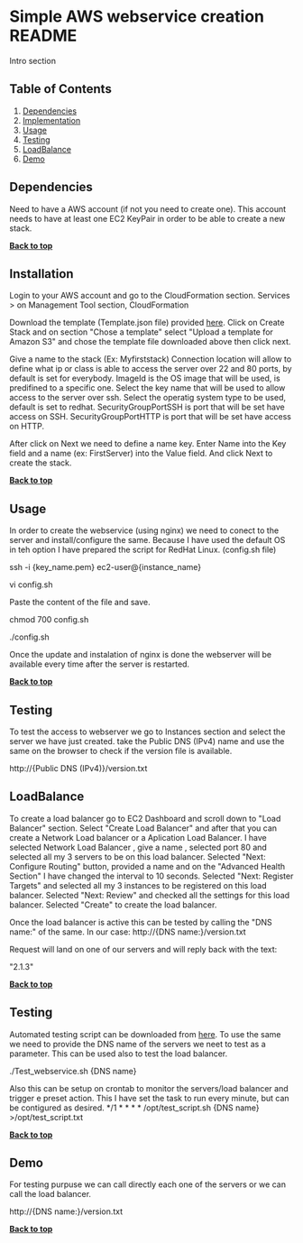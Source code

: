 # Simple AWS webservice creation README 

Intro section

## Table of Contents

1. [Dependencies](#dependencies)
1. [Implementation](#implementation)
1. [Usage](#usage)
1. [Testing](#testing)
1. [LoadBalance](#loadbalance)
1. [Demo](#demo)

## Dependencies

Need to have a AWS account (if not you need to create one).
This account needs to have at least one EC2 KeyPair in order to be able to create a new stack.

**[Back to top](#table-of-contents)**

## Installation

Login to your AWS account and go to the CloudFormation section.
Services > on Management Tool section, CloudFormation

Download the template (Template.json file) provided [here](Template.json).
Click on Create Stack and on section "Chose a template"  select "Upload a template for Amazon S3" and chose the template file downloaded above then click next.

Give a name to the stack (Ex: Myfirststack)
Connection location will allow to define what ip or class is able to access the server over 22 and 80 ports, by default is set for everybody.
ImageId is the OS image that will be used, is predifined to a specific one.
Select the key name that will be used to allow access to the server over ssh.
Select the operatig system type to be used, default is set to redhat.
SecurityGroupPortSSH is port that will be set have access on SSH.
SecurityGroupPortHTTP is port that will be set have access on HTTP.

After click on Next we need to define a name key.
Enter Name into the Key field  and a name (ex: FirstServer) into the Value field.
And click Next to create the stack.

**[Back to top](#table-of-contents)**

## Usage

In order to create the webservice (using nginx) we need to conect to the server and install/configure the same.
Because I have used the default OS in teh option I have prepared the script for RedHat Linux. (config.sh  file)

 ssh -i {key_name.pem} ec2-user@{instance_name}

 vi config.sh

 Paste the content of the file and save.

 chmod 700 config.sh

 ./config.sh

Once the update and instalation of nginx is done the webserver will be available every time after the server is restarted.

**[Back to top](#table-of-contents)**

## Testing

To test the access to webserver we go to Instances section and select the server we have just created.
take the Public DNS (IPv4) name and use the same on the browser to check if the version file is available.

http://{Public DNS (IPv4)}/version.txt


## LoadBalance

To create a load balancer go to EC2 Dashboard and scroll down to "Load Balancer" section.
Select "Create Load Balancer" and after that you can create a Network Load balancer or a Aplication Load Balancer.
I have selected Network Load Balancer , give a name , selected port 80 and selected all my 3 servers to be on this load balancer.
Selected "Next: Configure Routing" button, provided a name and on the "Advanced Health Section" I have changed the interval to 10 seconds.
Selected "Next: Register Targets" and selected all my 3 instances to be registered on this load balancer.
Selected "Next: Review" and checked all the settings for this load balancer.
Selected "Create" to create the load balancer.

Once the load balancer is active this can be tested by calling the "DNS name:" of the same.
In our case:
http://{DNS name:}/version.txt 

Request will land on one of our servers and will reply back with the text:

"2.1.3"

**[Back to top](#table-of-contents)**

## Testing

Automated testing script can be downloaded from [here](Test_webservice.sh).
To use the same we need to provide the DNS name of the servers we neet to test as a parameter.
This can be used also to test the load balancer.

./Test_webservice.sh {DNS name}

Also this can be setup on crontab to monitor the servers/load balancer and trigger e preset action.
This I have set the task to run every minute, but can be contigured as desired.
*/1 * * * * /opt/test_script.sh {DNS name} >/opt/test_script.txt
 
**[Back to top](#table-of-contents)**

## Demo

For testing purpuse we can call directly each one of the servers or we can call the load balancer.

http://{DNS name:}/version.txt 

**[Back to top](#table-of-contents)**
